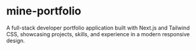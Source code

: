 # mine-portfolio
A full-stack developer portfolio application built with Next.js and Tailwind CSS, showcasing projects, skills, and experience in a modern responsive design.
